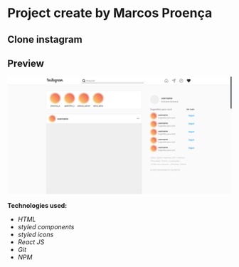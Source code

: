 # Project create by Marcos Proença

## Clone instagram

## Preview

![alt](./public/img/layout.png)

**Technologies used:**

-   _HTML_
-   _styled components_
-   _styled icons_
-   _React JS_
-   _Git_
-   _NPM_
